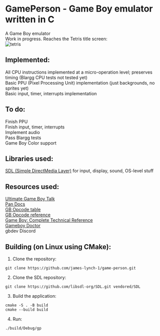# GamePerson - Game Boy emulator written in C
A Game Boy emulator  
Work in progress. Reaches the Tetris title screen:  
![tetris](https://github.com/user-attachments/assets/7062924b-db58-49ba-9d12-22de96daf4c3)  
## Implemented:
All CPU instructions implemented at a micro-operation level; preserves timing (Blargg CPU tests not tested yet)  
Basic PPU (Pixel Processing Unit) implementation (just backgrounds, no sprites yet)  
Basic input, timer, interrupts implementation  
## To do:
Finish PPU  
Finish input, timer, interrupts  
Implement audio  
Pass Blargg tests  
Game Boy Color support  
## Libraries used:
[SDL (Simple DirectMedia Layer)](https://github.com/libsdl-org/SDL) for input, display, sound, OS-level stuff  
## Resources used:
[Ultimate Game Boy Talk](https://youtu.be/HyzD8pNlpwI)  
[Pan Docs](https://gbdev.io/pandocs)  
[GB Opcode table](https://gbdev.io/gb-opcodes/optables)  
[GB Opcode reference](https://rgbds.gbdev.io/docs/v0.9.3/gbz80.7)  
[Game Boy: Complete Technical Reference](https://gekkio.fi/files/gb-docs/gbctr.pdf)  
[Gameboy Doctor](https://github.com/robert/gameboy-doctor)  
gbdev Discord  
## Building (on Linux using CMake):
1. Clone the repository:  
```
git clone https://github.com/james-lynch-1/game-person.git
```
2. Clone the SDL repository:  
```
git clone https://github.com/libsdl-org/SDL.git vendored/SDL
```
3. Build the application:
```
cmake -S . -B build  
cmake --build build
```
4. Run:
```
./build/Debug/gp
```
